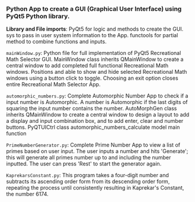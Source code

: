 ### Python App to create a GUI (Graphical User Interface) using PyQt5 Python library.

**Library and File imports**:
PyQt5 for logic and methods to create the GUI.
sys to pass in user system information to the App.
functools for partial method to combine functions and inputs.

``mainWindow.py``:
Python file for full implementation of PyQt5 Recreational Math Selector GUI.
MainWindow class inherits QMainWindow to create a central window to add completed full functional Recreational Math windows.
Positions and able to show and hide selected Recreational Math windows using a button click to toggle.
Choosing an exit option closes entire Recreational Math Selector App.

``automorphic_numbers.py``:
Complete Automorphic Number App to check if a input number is Automorphic. A number is Automorphic if the last digits of squaring the input number contains the number.
AutoMorphGen class inherits QMainWindow to create a central window to design a layout to add a display and input combination box, and to add enter, clear and number buttons.
PyQTUICtrl class automorphic_numbers_calculate model main function

``PrimeNumberGenerator.py``:
Complete Prime Number App to view a list of primes based on user input. The user inputs a number and hits 'Generate'; this will generate all
primes number up to and including the number inputted. The user can press 'Rest' to start the generator again. 

``KaprekarsConstant.py``:
This program takes a four-digit number and subtracts its ascending order form from its descending order form, repeating the process until consistently resulting in Kaprekar's Constant, the number 6174.
